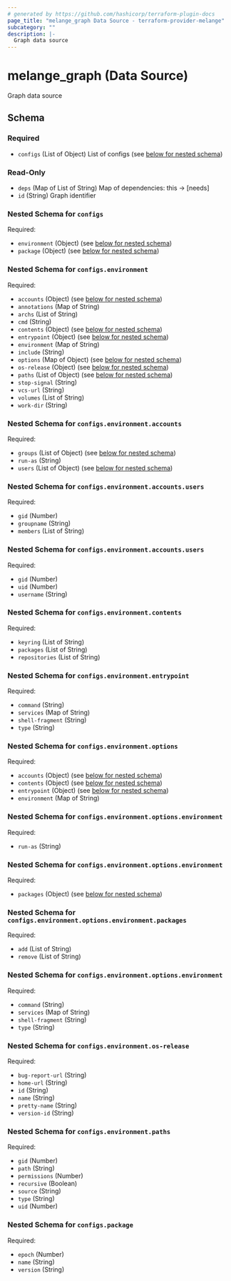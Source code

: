 ```yaml
---
# generated by https://github.com/hashicorp/terraform-plugin-docs
page_title: "melange_graph Data Source - terraform-provider-melange"
subcategory: ""
description: |-
  Graph data source
---
```


# melange_graph (Data Source)

Graph data source



<!-- schema generated by tfplugindocs -->
## Schema

### Required

- `configs` (List of Object) List of configs (see [below for nested schema](#nestedatt--configs))

### Read-Only

- `deps` (Map of List of String) Map of dependencies: this -> [needs]
- `id` (String) Graph identifier

<a id="nestedatt--configs"></a>
### Nested Schema for `configs`

Required:

- `environment` (Object) (see [below for nested schema](#nestedobjatt--configs--environment))
- `package` (Object) (see [below for nested schema](#nestedobjatt--configs--package))

<a id="nestedobjatt--configs--environment"></a>
### Nested Schema for `configs.environment`

Required:

- `accounts` (Object) (see [below for nested schema](#nestedobjatt--configs--environment--accounts))
- `annotations` (Map of String)
- `archs` (List of String)
- `cmd` (String)
- `contents` (Object) (see [below for nested schema](#nestedobjatt--configs--environment--contents))
- `entrypoint` (Object) (see [below for nested schema](#nestedobjatt--configs--environment--entrypoint))
- `environment` (Map of String)
- `include` (String)
- `options` (Map of Object) (see [below for nested schema](#nestedobjatt--configs--environment--options))
- `os-release` (Object) (see [below for nested schema](#nestedobjatt--configs--environment--os-release))
- `paths` (List of Object) (see [below for nested schema](#nestedobjatt--configs--environment--paths))
- `stop-signal` (String)
- `vcs-url` (String)
- `volumes` (List of String)
- `work-dir` (String)

<a id="nestedobjatt--configs--environment--accounts"></a>
### Nested Schema for `configs.environment.accounts`

Required:

- `groups` (List of Object) (see [below for nested schema](#nestedobjatt--configs--environment--accounts--groups))
- `run-as` (String)
- `users` (List of Object) (see [below for nested schema](#nestedobjatt--configs--environment--accounts--users))

<a id="nestedobjatt--configs--environment--accounts--groups"></a>
### Nested Schema for `configs.environment.accounts.users`

Required:

- `gid` (Number)
- `groupname` (String)
- `members` (List of String)


<a id="nestedobjatt--configs--environment--accounts--users"></a>
### Nested Schema for `configs.environment.accounts.users`

Required:

- `gid` (Number)
- `uid` (Number)
- `username` (String)



<a id="nestedobjatt--configs--environment--contents"></a>
### Nested Schema for `configs.environment.contents`

Required:

- `keyring` (List of String)
- `packages` (List of String)
- `repositories` (List of String)


<a id="nestedobjatt--configs--environment--entrypoint"></a>
### Nested Schema for `configs.environment.entrypoint`

Required:

- `command` (String)
- `services` (Map of String)
- `shell-fragment` (String)
- `type` (String)


<a id="nestedobjatt--configs--environment--options"></a>
### Nested Schema for `configs.environment.options`

Required:

- `accounts` (Object) (see [below for nested schema](#nestedobjatt--configs--environment--options--accounts))
- `contents` (Object) (see [below for nested schema](#nestedobjatt--configs--environment--options--contents))
- `entrypoint` (Object) (see [below for nested schema](#nestedobjatt--configs--environment--options--entrypoint))
- `environment` (Map of String)

<a id="nestedobjatt--configs--environment--options--accounts"></a>
### Nested Schema for `configs.environment.options.environment`

Required:

- `run-as` (String)


<a id="nestedobjatt--configs--environment--options--contents"></a>
### Nested Schema for `configs.environment.options.environment`

Required:

- `packages` (Object) (see [below for nested schema](#nestedobjatt--configs--environment--options--environment--packages))

<a id="nestedobjatt--configs--environment--options--environment--packages"></a>
### Nested Schema for `configs.environment.options.environment.packages`

Required:

- `add` (List of String)
- `remove` (List of String)



<a id="nestedobjatt--configs--environment--options--entrypoint"></a>
### Nested Schema for `configs.environment.options.environment`

Required:

- `command` (String)
- `services` (Map of String)
- `shell-fragment` (String)
- `type` (String)



<a id="nestedobjatt--configs--environment--os-release"></a>
### Nested Schema for `configs.environment.os-release`

Required:

- `bug-report-url` (String)
- `home-url` (String)
- `id` (String)
- `name` (String)
- `pretty-name` (String)
- `version-id` (String)


<a id="nestedobjatt--configs--environment--paths"></a>
### Nested Schema for `configs.environment.paths`

Required:

- `gid` (Number)
- `path` (String)
- `permissions` (Number)
- `recursive` (Boolean)
- `source` (String)
- `type` (String)
- `uid` (Number)



<a id="nestedobjatt--configs--package"></a>
### Nested Schema for `configs.package`

Required:

- `epoch` (Number)
- `name` (String)
- `version` (String)
